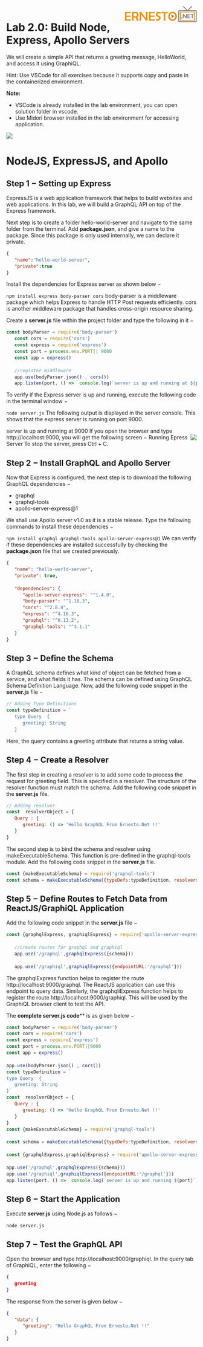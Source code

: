 <img align="right" src="./logo.png">


Lab 2.0: Build Node, Express, Apollo Servers
======================================


We will create a simple API that returns a greeting message, HelloWorld, and access it using GraphiQL.

Hint:  Use VSCode for all exercises because it supports copy and paste in the containerized environment.

**Note:** 

- VSCode is already installed in the lab environment, you can open solution folder in vscode.
- Use Midori browser installed in the lab environment for accessing application.

![](./images/vscode1.png)


NodeJS, ExpressJS, and Apollo
==================================
## Step 1 − Setting up Express
ExpressJS is a web application framework that helps to build websites and web applications. In this lab, we will build a GraphQL API on top of the Express framework.

Next step is to create a folder hello-world-server and navigate to the same folder from the terminal. Add **package.json**, and give a name to the package. Since this package is only used internally, we can declare it private.

```json
{
   "name":"hello-world-server",
   "private":true
}
```
Install the dependencies for Express server as shown below −

`npm install express body-parser cors`
body-parser is a middleware package which helps Express to handle HTTP Post requests efficiently. cors is another middleware package that handles cross-origin resource sharing.

Create a **server.js** file within the project folder and type the following in it −

```javascript
const bodyParser = require('body-parser')
   const cors = require('cors')
   const express = require('express')
   const port = process.env.PORT|| 9000
   const app = express()
   
   //register middleware
   app.use(bodyParser.json() , cors())
   app.listen(port, () =>  console.log(`server is up and running at ${port}`)
```
To verify if the Express server is up and running, execute the following code in the terminal window −

`node server.js`
The following output is displayed in the server console. This shows that the express server is running on port 9000.

server is up and running at 9000
If you open the browser and type http://localhost:9000, you will get the following screen −
<img align="right" src="./images/lab2_1.jpg">
Running Epress Server
To stop the server, press Ctrl + C.

## Step 2 − Install GraphQL and Apollo Server
Now that Express is configured, the next step is to download the following GraphQL dependencies −

- graphql
- graphql-tools
- apollo-server-express@1

We shall use Apollo server v1.0 as it is a stable release. Type the following commands to install these dependencies −

`npm install graphql graphql-tools apollo-server-express@1`
We can verify if these dependencies are installed successfully by checking the **package.json** file that we created previously.

```json
{
   "name": "hello-world-server",
   "private": true,
   
   "dependencies": {
      "apollo-server-express": "^1.4.0",
      "body-parser": "^1.18.3",
      "cors": "^2.8.4",
      "express": "^4.16.3",
      "graphql": "^0.13.2",
      "graphql-tools": "^3.1.1"
   }
}
```
## Step 3 − Define the Schema
A GraphQL schema defines what kind of object can be fetched from a service, and what fields it has. The schema can be defined using GraphQL Schema Definition Language. Now, add the following code snippet in the **server.js** file −

```javascript
// Adding Type Definitions
const typeDefinition = `
   type Query  {
      greeting: String
   }
```
Here, the query contains a greeting attribute that returns a string value.

## Step 4 − Create a Resolver
The first step in creating a resolver is to add some code to process the request for greeting field. This is specified in a resolver. The structure of the resolver function must match the schema. Add the following code snippet in the **server.js** file.

```javascript
// Adding resolver
const  resolverObject = {
   Query : {
      greeting: () => 'Hello GraphQL From Ernesto.Net !!'
   }
}
```
The second step is to bind the schema and resolver using makeExecutableSchema. This function is pre-defined in the graphql-tools module. Add the following code snippet in the **server.js** file.

```javascript
const {makeExecutableSchema} = require('graphql-tools')
const schema = makeExecutableSchema({typeDefs:typeDefinition, resolvers:resolverObject})
```
## Step 5 − Define Routes to Fetch Data from ReactJS/GraphiQL Application
Add the following code snippet in the **server.js** file −

```javascript
const {graphqlExpress, graphiqlExpress} = require('apollo-server-express')

   //create routes for graphql and graphiql
   app.use('/graphql',graphqlExpress({schema}))
   
   app.use('/graphiql',graphiqlExpress({endpointURL:'/graphql'}))
```
The graphqlExpress function helps to register the route http://localhost:9000/graphql. The ReactJS application can use this endpoint to query data. Similarly, the graphqliExpress function helps to register the route http://localhost:9000/graphiql. This will be used by the GraphiQL browser client to test the API.

The **complete server.js code**** is as given below −

```javascript
const bodyParser = require('body-parser')
const cors = require('cors')
const express = require('express')
const port = process.env.PORT||9000
const app = express()

app.use(bodyParser.json() , cors())
const typeDefinition = `
type Query  {
   greeting: String
}`
const  resolverObject = {
   Query : {
      greeting: () => 'Hello GraphQL From Ernesto.Net !!'
   }
}
const {makeExecutableSchema} = require('graphql-tools')

const schema = makeExecutableSchema({typeDefs:typeDefinition, resolvers:resolverObject})

const {graphqlExpress,graphiqlExpress} = require('apollo-server-express')

app.use('/graphql',graphqlExpress({schema}))
app.use('/graphiql',graphiqlExpress({endpointURL:'/graphql'}))
app.listen(port, () =>  console.log(`server is up and running ${port}`))
```
## Step 6 − Start the Application
Execute **server.js** using Node.js as follows −

`node server.js`
## Step 7 − Test the GraphQL API
Open the browser and type http://localhost:9000/graphiql. In the query tab of GraphiQL, enter the following −

```json
{
   greeting
}
```
The response from the server is given below −

```json
{
   "data": {
      "greeting": "Hello GraphQL From Ernesto.Net !!"
   }
}
```
